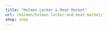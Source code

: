 ```yaml
---
title: "Holmen Locker & Meat Market"
url: /holmen/holmen-locker-and-meat-market/
shop: shop
---
```

